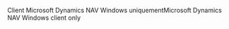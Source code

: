 <span data-ttu-id="72aea-101">Client Microsoft Dynamics NAV Windows uniquement</span><span class="sxs-lookup"><span data-stu-id="72aea-101">Microsoft Dynamics NAV Windows client only</span></span>